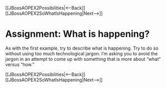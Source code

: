 [[JBossAOPEX2Possibilities|<--Back]] [[JBossAOPEX2SoWhatIsHappening|Next-->]]

# Assignment: What is happening?
As with the first example, try to describe what is happening. Try to do so without using too much technological jargon. I’m asking you to avoid the jargon in an attempt to come up with something that is more about “what” versus “how.”

[[JBossAOPEX2Possibilities|<--Back]] [[JBossAOPEX2SoWhatIsHappening|Next-->]]